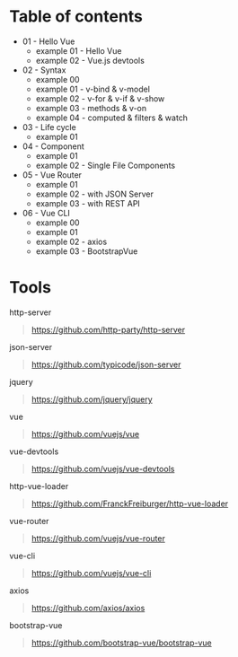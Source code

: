 # Table of contents
* 01 - Hello Vue
    * example 01 - Hello Vue
    * example 02 - Vue.js devtools
* 02 - Syntax
    * example 00
    * example 01 - v-bind & v-model
    * example 02 - v-for & v-if & v-show
    * example 03 - methods & v-on
    * example 04 - computed & filters & watch
* 03 - Life cycle
    * example 01
* 04 - Component
    * example 01
    * example 02 - Single File Components
* 05 - Vue Router
    * example 01
    * example 02 - with JSON Server
    * example 03 - with REST API
* 06 - Vue CLI
    * example 00
    * example 01
    * example 02 - axios
    * example 03 - BootstrapVue
# Tools
http-server
> https://github.com/http-party/http-server

json-server
> https://github.com/typicode/json-server

jquery
> https://github.com/jquery/jquery

vue
> https://github.com/vuejs/vue

vue-devtools
> https://github.com/vuejs/vue-devtools

http-vue-loader
> https://github.com/FranckFreiburger/http-vue-loader

vue-router
> https://github.com/vuejs/vue-router

vue-cli
> https://github.com/vuejs/vue-cli

axios
> https://github.com/axios/axios

bootstrap-vue
> https://github.com/bootstrap-vue/bootstrap-vue

